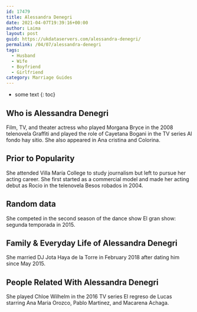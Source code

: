 ```yaml
---
id: 17479
title: Alessandra Denegri
date: 2021-04-07T19:39:16+00:00
author: Laima
layout: post
guid: https://ukdataservers.com/alessandra-denegri/
permalink: /04/07/alessandra-denegri
tags:
  - Husband
  - Wife
  - Boyfriend
  - Girlfriend
category: Marriage Guides
---
```


* some text
{: toc}


## Who is Alessandra Denegri
                  
                  
                  
Film, TV, and theater actress who played Morgana Bryce in the 2008 telenovela Graffiti and played the role of Cayetana Bogani in the TV series Al fondo hay sitio. She also appeared in Ana cristina and Colorina.
                  
              
            
              
            
                
                
                
## Prior to Popularity
                  
                  
                  
She attended Villa María College to study journalism but left to pursue her acting career. She first started as a commercial model and made her acting debut as Rocio in the telenovela Besos robados in 2004.
                  
              
            
              
            
                
                
                
## Random data
                  
                  
                  
She competed in the second season of the dance show El gran show: segunda temporada in 2015.
                  
              
            
              
            
                
                
                
## Family & Everyday Life of Alessandra Denegri
                  
                  
                  
She married DJ Jota Haya de la Torre in February 2018 after dating him since May 2015.
                  
              
            
              
            
                
                
                
## People Related With Alessandra Denegri
                  
                  
                  
She played Chloe Wilhelm in the 2016 TV series El regreso de Lucas starring Ana Maria Orozco, Pablo Martinez, and Macarena Achaga.
                  
              
            
              
            
                
              
            
              
              
            
            
              
            
          
          
          